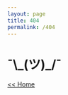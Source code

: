 ```yaml
---
layout: page
title: 404
permalink: /404
---
```


<h1>¯\_(ツ)_/¯</h1>
  <a href="/" class="main" target="_top"> << Home</a>
